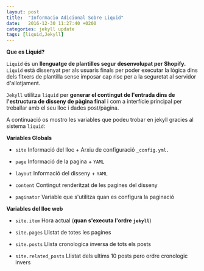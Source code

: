 ```yaml
---
layout: post
title:  "Informacio Adicional Sobre Liquid"
date:   2016-12-30 11:27:40 +0200
categories: jekyll update
tags: [liquid,Jekyll]
---
```

**Que es Liquid?**

``Liquid`` és un **llenguatge de plantilles segur desenvolupat per Shopify.** ``Liquid`` està dissenyat
per als usuaris finals per poder executar la lògica dins dels fitxers de plantilla sense imposar
cap risc per a la seguretat al servidor d'allotjament.

``Jekyll`` utilitza ``liquid`` per **generar el contingut de l'entrada dins de l'estructura de disseny de 
pàgina final** i com a interfície principal per treballar amb el seu lloc i dades post/pàgina.

A continuació os mostro les variables que podeu trobar en jekyll gracies al sistema ``liquid``:

**Variables Globals**

* ``site``
Informació del lloc + Arxiu de configuració ``_config.yml.``

* ``page``
Informació de la pagina + ``YAML``

* ``layout``
Informació del disseny + ``YAML``

* ``content``
Contingut renderitzat de les pagines del disseny

* ``paginator``
Variable que s'utilitza quan es configura la paginació

**Variables del lloc web**

* ``site.item``
Hora actual (**quan s'executa l'ordre ``jekyll``**)

* ``site.pages``
Llistat de totes les pagines

* ``site.posts``
Llista cronologica inversa de tots els posts

* ``site.related_posts``
Llistat dels ultims 10 posts pero ordre cronologic invers

